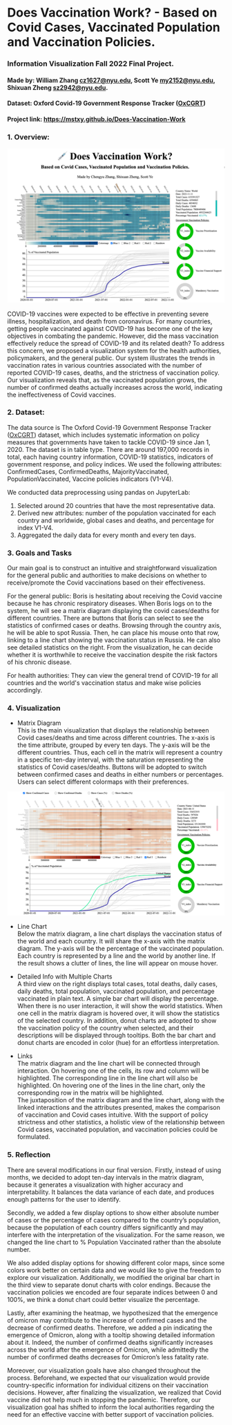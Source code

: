 # Does Vaccination Work? - Based on Covid Cases, Vaccinated Population and Vaccination Policies.

### Information Visualization Fall 2022 Final Project.

#### Made by: William Zhang [cz1627@nyu.edu](mailto:cz1627@nyu.edu), Scott Ye [my2152@nyu.edu](mailto:my2152@nyu.edu), Shixuan Zheng [sz2942@nyu.edu](mailto:sz2942@nyu.edu).  

#### Dataset: Oxford Covid-19 Government Response Tracker ([OxCGRT](https://github.com/OxCGRT/covid-policy-tracker))

#### Project link: https://mstxy.github.io/Does-Vaccination-Work

### 1. Overview:

![Project Overview](img/overview.png)

COVID-19 vaccines were expected to be effective in preventing severe illness, hospitalization, and death from coronavirus. For many countries, getting people vaccinated against COVID-19 has become one of the key objectives in combating the pandemic. However, did the mass vaccination effectively reduce the spread of COVID-19 and its related death? To address this concern, we proposed a visualization system for the health authorities, policymakers, and the general public. Our system illustrates the trends in vaccination rates in various countries associated with the number of reported COVID-19 cases, deaths, and the strictness of vaccination policy. Our visualization reveals that, as the vaccinated population grows, the number of confirmed deaths actually increases across the world, indicating the ineffectiveness of Covid vaccines.

### 2. Dataset:

The data source is The Oxford Covid-19 Government Response Tracker ([OxCGRT](https://github.com/OxCGRT/covid-policy-tracker)) dataset, which includes systematic information on policy measures that governments have taken to tackle COVID-19 since Jan 1, 2020. The dataset is in table type. There are around 197,000 records in total, each having country information, COVID-19 statistics, indicators of government response, and policy indices. We used the following attributes: ConfirmedCases, ConfirmedDeaths, MajorityVaccinated, PopulationVaccinated, Vaccine policies indicators (V1-V4).

We conducted data preprocessing using pandas on JupyterLab:
1.	Selected around 20 countries that have the most representative data.
2.	Derived new attributes: number of the population vaccinated for each country and worldwide, global cases and deaths, and percentage for index V1-V4.
3.	Aggregated the daily data for every month and every ten days.

### 3. Goals and Tasks

Our main goal is to construct an intuitive and straightforward visualization for the general public and authorities to make decisions on whether to receive/promote the Covid vaccinations based on their effectiveness. 

For the general public: Boris is hesitating about receiving the Covid vaccine because he has chronic respiratory diseases. When Boris logs on to the system, he will see a matrix diagram displaying the covid cases/deaths for different countries. There are buttons that Boris can select to see the statistics of confirmed cases or deaths. Browsing through the country axis, he will be able to spot Russia. Then, he can place his mouse onto that row, linking to a line chart showing the vaccination status in Russia. He can also see detailed statistics on the right. From the visualization, he can decide whether it is worthwhile to receive the vaccination despite the risk factors of his chronic disease.

For health authorities:  They can view the general trend of COVID-19 for all countries and the world's vaccination status and make wise policies accordingly.

### 4. Visualization

- Matrix Diagram  
This is the main visualization that displays the relationship between Covid cases/deaths and time across different countries. The x-axis is the time attribute, grouped by every ten days. The y-axis will be the different countries. Thus, each cell in the matrix will represent a country in a specific ten-day interval, with the saturation representing the statistics of Covid cases/deaths. Buttons will be adopted to switch between confirmed cases and deaths in either numbers or percentages. Users can select different colormaps with their preferences.

![Interaction_1](img/interaction1.png)

- Line Chart  
Below the matrix diagram, a line chart displays the vaccination status of the world and each country. It will share the x-axis with the matrix diagram. The y-axis will be the percentage of the vaccinated population. Each country is represented by a line and the world by another line. If the result shows a clutter of lines, the line will appear on mouse hover.

- Detailed Info with Multiple Charts  
A third view on the right displays total cases, total deaths, daily cases, daily deaths, total population, vaccinated population, and percentage vaccinated in plain text. A simple bar chart will display the percentage. When there is no user interaction, it will show the world statistics. When one cell in the matrix diagram is hovered over, it will show the statistics of the selected country. In addition, donut charts are adopted to show the vaccination policy of the country when selected, and their descriptions will be displayed through tooltips. Both the bar chart and donut charts are encoded in color (hue) for an effortless interpretation.

-	Links  
The matrix diagram and the line chart will be connected through interaction. On hovering one of the cells, its row and column will be highlighted. The corresponding line in the line chart will also be highlighted. On hovering one of the lines in the line chart, only the corresponding row in the matrix will be highlighted.  
The juxtaposition of the matrix diagram and the line chart, along with the linked interactions and the attributes presented, makes the comparison of vaccination and Covid cases intuitive. With the support of policy strictness and other statistics, a holistic view of the relationship between Covid cases, vaccinated population, and vaccination policies could be formulated.

### 5.	Reflection

There are several modifications in our final version. Firstly, instead of using months, we decided to adopt ten-day intervals in the matrix diagram, because it generates a visualization with higher accuracy and interpretability. It balances the data variance of each date, and produces enough patterns for the user to identify. 

Secondly, we added a few display options to show either absolute number of cases or the percentage of cases compared to the country’s population, because the population of each country differs significantly and may interfere with the interpretation of the visualization. For the same reason, we changed the line chart to % Population Vaccinated rather than the absolute number. 

We also added display options for showing different color maps, since some colors work better on certain data and we would like to give the freedom to explore our visualization.
Additionally, we modified the original bar chart in the third view to separate donut charts with color endings. Because the vaccination policies we encoded are four separate indices between 0 and 100%, we think a donut chart could better visualize the percentage.

Lastly, after examining the heatmap, we hypothesized that the emergence of omicron may contribute to the increase of confirmed cases and the decrease of confirmed deaths. Therefore, we added a pin indicating the emergence of Omicron, along with a tooltip showing detailed information about it. Indeed, the number of confirmed deaths significantly increases across the world after the emergence of Omicron, while admittedly the number of confirmed deaths decreases for Omicron’s less fatality rate.

Moreover, our visualization goals have also changed throughout the process. Beforehand, we expected that our visualization would provide country-specific information for individual citizens on their vaccination decisions. However, after finalizing the visualization, we realized that Covid vaccine did not help much in stopping the pandemic. Therefore, our visualization goal has shifted to inform the local authorities regarding the need for an effective vaccine with better support of vaccination policies.
